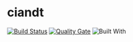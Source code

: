# ciandt

[![Build Status](https://travis-ci.org/igorventurelli/ciandt.svg?branch=master)](https://travis-ci.org/igorventurelli/ciandt) [![Quality Gate](https://sonarcloud.io/api/badges/gate?key=br.com.igorventurelli.ciandt:ciandt)](https://sonarcloud.io/dashboard/index/br.com.igorventurelli.ciandt:ciandt) ![Built With](https://img.shields.io/badge/built%20with-IntelliJ%20IDEA-blue.svg)
